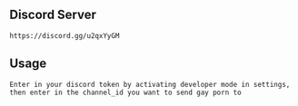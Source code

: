 

## Discord Server

`https://discord.gg/u2qxYyGM`

## Usage

`Enter in your discord token by activating developer mode in settings, then enter in the channel_id you want to send gay porn to`
